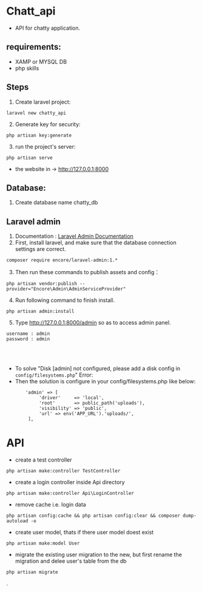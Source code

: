 # Chatt_api
- API for chatty application.

## requirements:
- XAMP or MYSQL DB
- php skills

## Steps
1. Create laravel project:
```
laravel new chatty_api
```
2. Generate key for security:
```
php artisan key:generate
```
3. run the project's server:
```
php artisan serve
```
- the website in -> http://127.0.0.1:8000


## Database:
1. Create database name chatty_db

## Laravel admin
1. Documentation : [Laravel Admin Documentation](https://laravel-admin.org/docs/en/installation)
2. First, install laravel, and make sure that the database connection settings are correct.
```
composer require encore/laravel-admin:1.*
```
3. Then run these commands to publish assets and config：
```
php artisan vendor:publish --provider="Encore\Admin\AdminServiceProvider"
```
4. Run following command to finish install.
```
php artisan admin:install
```
5. Type http://127.0.0.1:8000/admin so as to access admin panel.
``` 
username : admin
password : admin
```

<br><br>
- To solve "Disk [admin] not configured, please add a disk config in `config/filesystems.php`" Error:
- Then the solution is configure in your config/filesystems.php like below:
```
       'admin' => [
            'driver'     => 'local',
            'root'       => public_path('uploads'),
            'visibility' => 'public',
            'url' => env('APP_URL').'uploads/',
        ],
```
# API

- create a test controller
```
php artisan make:controller TestController
```
- create a login controller inside Api directory
```
php artisan make:controller Api\LoginController
```
- remove cache i.e. login data
```
php artisan config:cache && php artisan config:clear && composer dump-autoload -o
```
- create user model, thats if there user model doest exist
```
php artisan make:model User
```
- migrate the existing user migration to the new, but first rename the migration and delee user's table from the db
```
php artisan migrate
```
.
